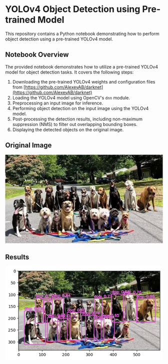 # YOLOv4 Object Detection using Pre-trained Model

This repository contains a Python notebook demonstrating how to perform object detection using a pre-trained YOLOv4 model.

## Notebook Overview

The provided notebook demonstrates how to utilize a pre-trained YOLOv4 model for object detection tasks. It covers the following steps:

1. Downloading the pre-trained YOLOv4 weights and configuration files from [https://github.com/AlexeyAB/darknet](https://github.com/AlexeyAB/darknet)
2. Loading the YOLOv4 model using OpenCV's `dnn` module.
3. Preprocessing an input image for inference.
4. Performing object detection on the input image using the YOLOv4 model.
5. Post-processing the detection results, including non-maximum suppression (NMS) to filter out overlapping bounding boxes.
6. Displaying the detected objects on the original image.

## Original Image

![Original Image](1811127-PH.jpg)
## Results

![Detected Objects](result.png)
